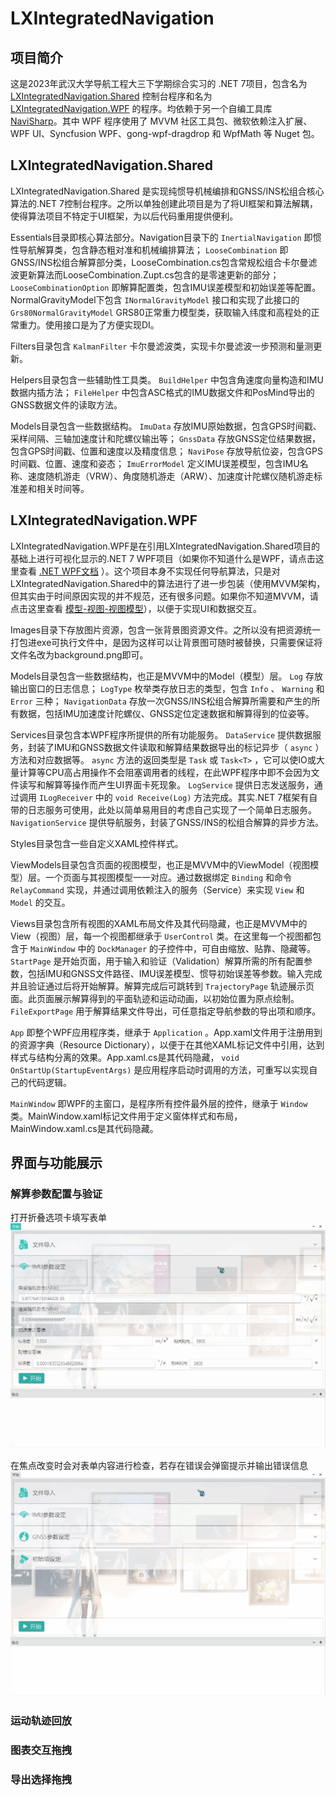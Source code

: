 # LXIntegratedNavigation
## 项目简介
这是2023年武汉大学导航工程大三下学期综合实习的 .NET 7项目，包含名为 [LXIntegratedNavigation.Shared](https://github.com/RemeaMiku/LXIntegratedNavigation/tree/master/LXIntegratedNavigation.Shared) 控制台程序和名为 [LXIntegratedNavigation.WPF](https://github.com/RemeaMiku/LXIntegratedNavigation/tree/master/LXIntegratedNavigation.WPF) 的程序。均依赖于另一个自编工具库 [NaviSharp](https://github.com/RemeaMiku/NaviSharp)。其中 WPF 程序使用了 MVVM 社区工具包、微软依赖注入扩展、WPF UI、Syncfusion WPF、gong-wpf-dragdrop 和 WpfMath 等 Nuget 包。
## LXIntegratedNavigation.Shared
LXIntegratedNavigation.Shared 是实现纯惯导机械编排和GNSS/INS松组合核心算法的.NET 7控制台程序。之所以单独创建此项目是为了将UI框架和算法解耦，使得算法项目不特定于UI框架，为以后代码重用提供便利。

Essentials目录即核心算法部分。Navigation目录下的 ` InertialNavigation ` 即惯性导航解算类，包含静态粗对准和机械编排算法； ` LooseCombination ` 即GNSS/INS松组合解算部分类，LooseCombination.cs包含常规松组合卡尔曼滤波更新算法而LooseCombination.Zupt.cs包含的是零速更新的部分； ` LooseCombinationOption ` 即解算配置类，包含IMU误差模型和初始误差等配置。NormalGravityModel下包含 ` INormalGravityModel ` 接口和实现了此接口的 ` Grs80NormalGravityModel ` GRS80正常重力模型类，获取输入纬度和高程处的正常重力。使用接口是为了方便实现DI。

Filters目录包含 ` KalmanFilter ` 卡尔曼滤波类，实现卡尔曼滤波一步预测和量测更新。

Helpers目录包含一些辅助性工具类。 ` BuildHelper ` 中包含角速度向量构造和IMU数据内插方法； ` FileHelper ` 中包含ASC格式的IMU数据文件和PosMind导出的GNSS数据文件的读取方法。

Models目录包含一些数据结构。 ` ImuData ` 存放IMU原始数据，包含GPS时间戳、采样间隔、三轴加速度计和陀螺仪输出等； ` GnssData ` 存放GNSS定位结果数据，包含GPS时间戳、位置和速度以及精度信息； ` NaviPose ` 存放导航位姿，包含GPS时间戳、位置、速度和姿态； ` ImuErrorModel ` 定义IMU误差模型，包含IMU名称、速度随机游走（VRW）、角度随机游走（ARW）、加速度计陀螺仪随机游走标准差和相关时间等。
## LXIntegratedNavigation.WPF
LXIntegratedNavigation.WPF是在引用LXIntegratedNavigation.Shared项目的基础上进行可视化显示的.NET 7 WPF项目（如果你不知道什么是WPF，请点击这里查看 [.NET WPF文档](https://learn.microsoft.com/zh-cn/dotnet/desktop/wpf/?view=netdesktop-7.0) ）。这个项目本身不实现任何导航算法，只是对LXIntegratedNavigation.Shared中的算法进行了进一步包装（使用MVVM架构，但其实由于时间原因实现的并不规范，还有很多问题。如果你不知道MVVM，请点击这里查看 [模型-视图-视图模型](https://learn.microsoft.com/zh-cn/dotnet/architecture/maui/mvvm)），以便于实现UI和数据交互。

Images目录下存放图片资源，包含一张背景图资源文件。之所以没有把资源统一打包进exe可执行文件中，是因为这样可以让背景图可随时被替换，只需要保证将文件名改为background.png即可。

Models目录包含一些数据结构，也正是MVVM中的Model（模型）层。 ` Log ` 存放输出窗口的日志信息； ` LogType ` 枚举类存放日志的类型，包含 ` Info ` 、 ` Warning ` 和 ` Error ` 三种； ` NavigationData ` 存放一次GNSS/INS松组合解算所需要和产生的所有数据，包括IMU加速度计陀螺仪、GNSS定位定速数据和解算得到的位姿等。

Services目录包含本WPF程序所提供的所有功能服务。 ` DataService ` 提供数据服务，封装了IMU和GNSS数据文件读取和解算结果数据导出的标记异步（ ` async ` ）方法和对应数据等。 ` async ` 方法的返回类型是 ` Task ` 或 ` Task<T> ` ，它可以使IO或大量计算等CPU高占用操作不会阻塞调用者的线程，在此WPF程序中即不会因为文件读写和解算等操作而产生UI界面卡死现象。 ` LogService ` 提供日志发送服务，通过调用 ` ILogReceiver ` 中的 ` void Receive(Log) ` 方法完成。其实.NET 7框架有自带的日志服务可使用，此处以简单易用目的考虑自己实现了一个简单日志服务。 ` NavigationService ` 提供导航服务，封装了GNSS/INS的松组合解算的异步方法。

Styles目录包含一些自定义XAML控件样式。

ViewModels目录包含页面的视图模型，也正是MVVM中的ViewModel（视图模型）层。一个页面与其视图模型一一对应。通过数据绑定 ` Binding ` 和命令 ` RelayCommand ` 实现，并通过调用依赖注入的服务（Service）来实现 ` View ` 和 ` Model ` 的交互。

Views目录包含所有视图的XAML布局文件及其代码隐藏，也正是MVVM中的View（视图）层，每一个视图都继承于 ` UserControl ` 类。在这里每一个视图都包含于 ` MainWindow ` 中的 ` DockManager ` 的子控件中，可自由缩放、贴靠、隐藏等。 ` StartPage ` 是开始页面，用于输入和验证（Validation）解算所需的所有配置参数，包括IMU和GNSS文件路径、IMU误差模型、惯导初始误差等参数。输入完成并且验证通过后将开始解算。解算完成后可跳转到 ` TrajectoryPage ` 轨迹展示页面。此页面展示解算得到的平面轨迹和运动动画，以初始位置为原点绘制。 ` FileExportPage ` 用于解算结果文件导出，可任意指定导航参数的导出项和顺序。

 ` App ` 即整个WPF应用程序类，继承于 ` Application ` 。App.xaml文件用于注册用到的资源字典（Resource Dictionary），以便于在其他XAML标记文件中引用，达到样式与结构分离的效果。App.xaml.cs是其代码隐藏， ` void OnStartUp(StartupEventArgs) ` 是应用程序启动时调用的方法，可重写以实现自己的代码逻辑。

 ` MainWindow ` 即WPF的主窗口，是程序所有控件最外层的控件，继承于 ` Window ` 类。MainWindow.xaml标记文件用于定义窗体样式和布局，MainWindow.xaml.cs是其代码隐藏。
## 界面与功能展示
### 解算参数配置与验证
打开折叠选项卡填写表单
![解算参数配置](GIFs/解算参数配置.gif)

在焦点改变时会对表单内容进行检查，若存在错误会弹窗提示并输出错误信息
![解算参数验证](GIFs/解算参数验证.gif)
### 运动轨迹回放
### 图表交互拖拽
### 导出选择拖拽